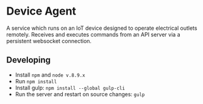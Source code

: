 # Device Agent

A service which runs on an IoT device designed to operate electrical outlets remotely.  Receives and executes commands from an API server via a persistent websocket connection.

## Developing
- Install `npm` and `node v.8.9.x`
- Run `npm install`
- Install gulp: `npm install --global gulp-cli`
- Run the server and restart on source changes: `gulp`
